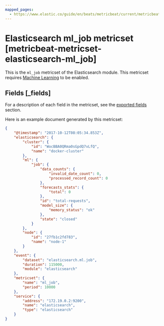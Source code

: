 ```yaml
---
mapped_pages:
  - https://www.elastic.co/guide/en/beats/metricbeat/current/metricbeat-metricset-elasticsearch-ml_job.html
---
```


# Elasticsearch ml_job metricset [metricbeat-metricset-elasticsearch-ml_job]

This is the `ml_job` metricset of the Elasticsearch module. This metricset requires [Machine Learning](https://www.elastic.co/products/x-pack/machine-learning) to be enabled.

## Fields [_fields]

For a description of each field in the metricset, see the [exported fields](/reference/metricbeat/exported-fields-elasticsearch.md) section.

Here is an example document generated by this metricset:

```json
{
    "@timestamp": "2017-10-12T08:05:34.853Z",
    "elasticsearch": {
        "cluster": {
            "id": "WocBBA0QRma0sGpdQ7vLfQ",
            "name": "docker-cluster"
        },
        "ml": {
            "job": {
                "data_counts": {
                    "invalid_date_count": 0,
                    "processed_record_count": 0
                },
                "forecasts_stats": {
                    "total": 0
                },
                "id": "total-requests",
                "model_size": {
                    "memory_status": "ok"
                },
                "state": "closed"
            }
        },
        "node": {
            "id": "27fb1c2fd783",
            "name": "node-1"
        }
    },
    "event": {
        "dataset": "elasticsearch.ml.job",
        "duration": 115000,
        "module": "elasticsearch"
    },
    "metricset": {
        "name": "ml_job",
        "period": 10000
    },
    "service": {
        "address": "172.19.0.2:9200",
        "name": "elasticsearch",
        "type": "elasticsearch"
    }
}
```
